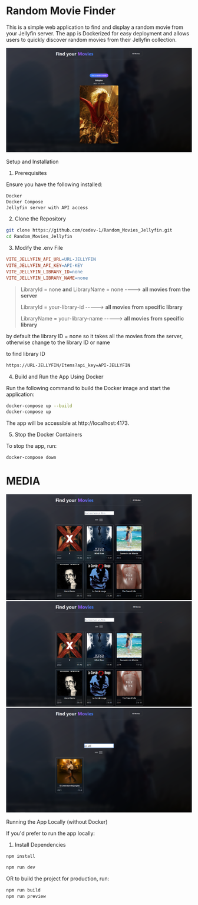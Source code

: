 # Random Movie Finder

This is a simple web application to find and display a random movie from your Jellyfin server. The app is Dockerized for easy deployment and allows users to quickly discover random movies from their Jellyfin collection.

![Example Screenshot](/EXEMPLE/RANDOM.PNG)

Setup and Installation
1. Prerequisites

Ensure you have the following installed:

    Docker
    Docker Compose
    Jellyfin server with API access

2. Clone the Repository

```bash
git clone https://github.com/cedev-1/Random_Movies_Jellyfin.git
cd Random_Movies_Jellyfin
```

3. Modify the .env File

```makefile
VITE_JELLYFIN_API_URL=URL-JELLYFIN
VITE_JELLYFIN_API_KEY=API-KEY
VITE_JELLYFIN_LIBRARY_ID=none
VITE_JELLYFIN_LIBRARY_NAME=none
```

> LibraryId = none **and** LibraryName = none ----> **all movies from the server**
>
>LibraryId = your-library-id -----> **all movies from specific library**
>
>LibraryName = your-library-name -----> **all movies from specific library**


by default the library ID = none so it takes all the movies from the server, otherwise change to the library ID or name




to find library ID
```bash
https://URL-JELLYFIN/Items?api_key=API-JELLYFIN
```

4. Build and Run the App Using Docker

Run the following command to build the Docker image and start the application:

```bash
docker-compose up --build
docker-compose up
```

The app will be accessible at http://localhost:4173.

5. Stop the Docker Containers

To stop the app, run:

```bash
docker-compose down
```

# MEDIA


![Example find](/EXEMPLE/ALL.PNG)
![Example find](/EXEMPLE/2ALL.PNG)
![En attendant](/EXEMPLE/EN_ATTENDANT.PNG)


Running the App Locally (without Docker)


If you'd prefer to run the app locally:
1. Install Dependencies

```bash
npm install
```

```bash
npm run dev
```
OR to build the project for production, run:

```bash
npm run build
npm run preview
```


